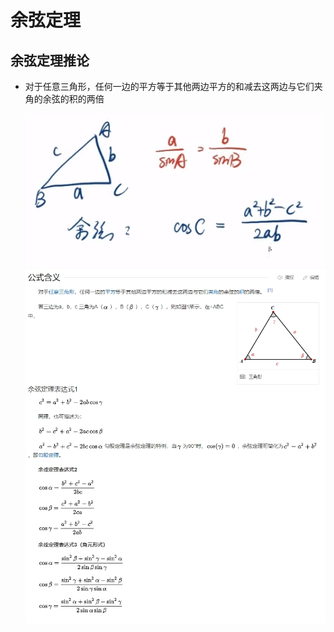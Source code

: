 # 余弦定理

## 余弦定理推论

+ 对于任意三角形，任何一边的平方等于其他两边平方的和减去这两边与它们夹角的余弦的积的两倍

  ![余弦定理推论](./images/余弦定理推论.png)
  ![余弦定理公式含义](./images/余弦定理公式含义.png)
